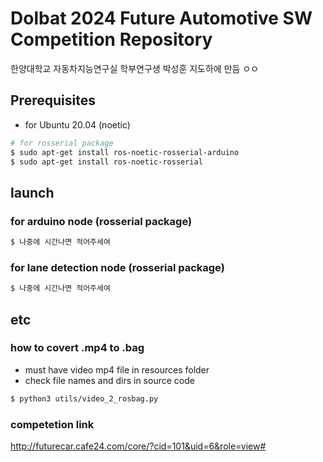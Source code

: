 # Dolbat 2024 Future Automotive SW Competition Repository
한양대학교 자동차지능연구실 학부연구생 박성훈 지도하에 만듬 ㅇㅇ

## Prerequisites
* for Ubuntu 20.04 (noetic)
```bash
# for rosserial package
$ sudo apt-get install ros-noetic-rosserial-arduino
$ sudo apt-get install ros-noetic-rosserial
```

## launch
### for arduino node (rosserial package)
```bash
$ 나중에 시간나면 적어주세여
```
### for lane detection node (rosserial package)
```bash
$ 나중에 시간나면 적어주세여
```

## etc
### how to covert .mp4 to .bag
* must have video mp4 file in resources folder
* check file names and dirs in source code 
```bash
$ python3 utils/video_2_rosbag.py
```

### competetion link
http://futurecar.cafe24.com/core/?cid=101&uid=6&role=view#
